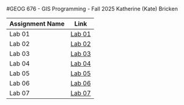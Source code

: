 #GEOG 676 - GIS Programming - Fall 2025
Katherine (Kate) Bricken

|Assignment Name | Link | 
|----------------|------|
|Lab 01|[Lab 01](Lab01/README.md)|
|Lab 02|[Lab 02](Lab02/README.md)|
|Lab 03|[Lab 03](Lab03/README.md)|
|Lab 04|[Lab 04](Lab04/README.md)|
|Lab 05|[Lab 05](Lab05/README.md)|
|Lab 06|[Lab 06](Lab06/README.md)|
|Lab 07|[Lab 07](Lab07/README.md)|
